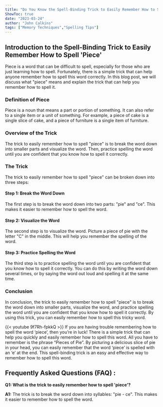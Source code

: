 ```yaml
---
title: "Do You Know the Spell-Binding Trick to Easily Remember How to Spell 'Piece'?"
ShowToc: true 
date: "2023-03-24"
author: "John Calkins" 
tags: ["Memory Techniques","Spelling Tips"]
---
```

## Introduction to the Spell-Binding Trick to Easily Remember How to Spell 'Piece' 

Piece is a word that can be difficult to spell, especially for those who are just learning how to spell. Fortunately, there is a simple trick that can help anyone remember how to spell this word correctly. In this blog post, we will discuss what "piece" means and explain the trick that can help you remember how to spell it.

### Definition of Piece 

Piece is a noun that means a part or portion of something. It can also refer to a single item or a unit of something. For example, a piece of cake is a single slice of cake, and a piece of furniture is a single item of furniture.

### Overview of the Trick

The trick to easily remember how to spell "piece" is to break the word down into smaller parts and visualize the word. Then, practice spelling the word until you are confident that you know how to spell it correctly.

### The Trick 

The trick to easily remember how to spell "piece" can be broken down into three steps: 

#### Step 1: Break the Word Down 

The first step is to break the word down into two parts: "pie" and "ce". This makes it easier to remember how to spell the word. 

#### Step 2: Visualize the Word 

The second step is to visualize the word. Picture a piece of pie with the letter "C" in the middle. This will help you remember the spelling of the word. 

#### Step 3: Practice Spelling the Word 

The third step is to practice spelling the word until you are confident that you know how to spell it correctly. You can do this by writing the word down several times, or by saying the word out loud and spelling it at the same time. 

### Conclusion 

In conclusion, the trick to easily remember how to spell "piece" is to break the word down into smaller parts, visualize the word, and practice spelling the word until you are confident that you know how to spell it correctly. By using this trick, you can easily remember how to spell this tricky word.

{{< youtube 9f7Rh-fpkkQ >}} 
If you are having trouble remembering how to spell the word ‘piece’, then you’re in luck! There is a simple trick that can help you quickly and easily remember how to spell this word. All you have to remember is the phrase “Pieces of Pie”. By picturing a delicious slice of pie in your head, you can easily remember that the word ‘piece’ is spelled with an ‘e’ at the end. This spell-binding trick is an easy and effective way to remember how to spell this word.

## Frequently Asked Questions (FAQ) :
**Q1: What is the trick to easily remember how to spell 'piece'?**

**A1:** The trick is to break the word down into syllables: "pie - ce". This makes it easier to remember how to spell the word.





